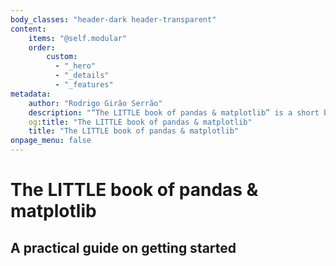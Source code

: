 ```yaml
---
body_classes: "header-dark header-transparent"
content:
    items: "@self.modular"
    order:
        custom:
          - "_hero"
          - "_details"
          - "_features"
metadata:
    author: "Rodrigo Girão Serrão"
    description: "“The LITTLE book of pandas & matplotlib” is a short book that provides a practical guide to getting started with pandas and matplotlib."
    og:title: "The LITTLE book of pandas & matplotlib"
    title: "The LITTLE book of pandas & matplotlib"
onpage_menu: false
---
```


# The LITTLE book of pandas & matplotlib

## A practical guide on getting started
